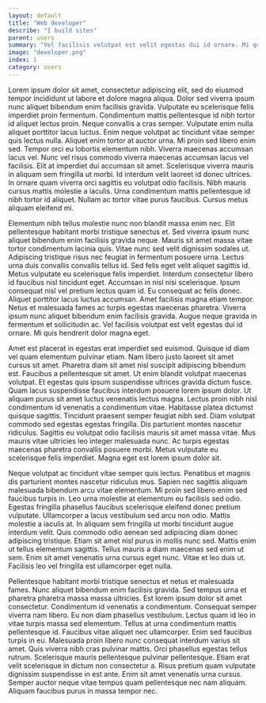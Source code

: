 ```yaml
---
layout: default
title: "Web developer"
describe: "I build sites"
parent: users
summary: "Vel facilisis volutpat est velit egestas dui id ornare. Mi quis hendrerit dolor magna eget."
image: "developer.png"
index: 1
category: users
---
```

Lorem ipsum dolor sit amet, consectetur adipiscing elit, sed do eiusmod tempor incididunt ut labore et dolore magna aliqua. Dolor sed viverra ipsum nunc aliquet bibendum enim facilisis gravida. Vulputate eu scelerisque felis imperdiet proin fermentum. Condimentum mattis pellentesque id nibh tortor id aliquet lectus proin. Neque convallis a cras semper. Vulputate enim nulla aliquet porttitor lacus luctus. Enim neque volutpat ac tincidunt vitae semper quis lectus nulla. Aliquet enim tortor at auctor urna. Mi proin sed libero enim sed. Tempor orci eu lobortis elementum nibh. Viverra maecenas accumsan lacus vel. Nunc vel risus commodo viverra maecenas accumsan lacus vel facilisis. Elit at imperdiet dui accumsan sit amet. Scelerisque viverra mauris in aliquam sem fringilla ut morbi. Id interdum velit laoreet id donec ultrices. In ornare quam viverra orci sagittis eu volutpat odio facilisis. Nibh mauris cursus mattis molestie a iaculis. Urna condimentum mattis pellentesque id nibh tortor id aliquet. Nullam ac tortor vitae purus faucibus. Cursus metus aliquam eleifend mi.

Elementum nibh tellus molestie nunc non blandit massa enim nec. Elit pellentesque habitant morbi tristique senectus et. Sed viverra ipsum nunc aliquet bibendum enim facilisis gravida neque. Mauris sit amet massa vitae tortor condimentum lacinia quis. Vitae nunc sed velit dignissim sodales ut. Adipiscing tristique risus nec feugiat in fermentum posuere urna. Lectus urna duis convallis convallis tellus id. Sed felis eget velit aliquet sagittis id. Metus vulputate eu scelerisque felis imperdiet. Interdum consectetur libero id faucibus nisl tincidunt eget. Accumsan in nisl nisi scelerisque. Ipsum consequat nisl vel pretium lectus quam id. Eu consequat ac felis donec. Aliquet porttitor lacus luctus accumsan. Amet facilisis magna etiam tempor. Netus et malesuada fames ac turpis egestas maecenas pharetra. Viverra ipsum nunc aliquet bibendum enim facilisis gravida. Augue neque gravida in fermentum et sollicitudin ac. Vel facilisis volutpat est velit egestas dui id ornare. Mi quis hendrerit dolor magna eget.

Amet est placerat in egestas erat imperdiet sed euismod. Quisque id diam vel quam elementum pulvinar etiam. Nam libero justo laoreet sit amet cursus sit amet. Pharetra diam sit amet nisl suscipit adipiscing bibendum est. Faucibus a pellentesque sit amet. Ut enim blandit volutpat maecenas volutpat. Et egestas quis ipsum suspendisse ultrices gravida dictum fusce. Quam lacus suspendisse faucibus interdum posuere lorem ipsum dolor. Ut aliquam purus sit amet luctus venenatis lectus magna. Lectus proin nibh nisl condimentum id venenatis a condimentum vitae. Habitasse platea dictumst quisque sagittis. Tincidunt praesent semper feugiat nibh sed. Diam volutpat commodo sed egestas egestas fringilla. Dis parturient montes nascetur ridiculus. Sagittis eu volutpat odio facilisis mauris sit amet massa vitae. Mus mauris vitae ultricies leo integer malesuada nunc. Ac turpis egestas maecenas pharetra convallis posuere morbi. Metus vulputate eu scelerisque felis imperdiet. Magna eget est lorem ipsum dolor sit.

Neque volutpat ac tincidunt vitae semper quis lectus. Penatibus et magnis dis parturient montes nascetur ridiculus mus. Sapien nec sagittis aliquam malesuada bibendum arcu vitae elementum. Mi proin sed libero enim sed faucibus turpis in. Leo urna molestie at elementum eu facilisis sed odio. Egestas fringilla phasellus faucibus scelerisque eleifend donec pretium vulputate. Ullamcorper a lacus vestibulum sed arcu non odio. Mattis molestie a iaculis at. In aliquam sem fringilla ut morbi tincidunt augue interdum velit. Quis commodo odio aenean sed adipiscing diam donec adipiscing tristique. Etiam sit amet nisl purus in mollis nunc sed. Mattis enim ut tellus elementum sagittis. Tellus mauris a diam maecenas sed enim ut sem. Enim sit amet venenatis urna cursus eget nunc. Vitae et leo duis ut. Facilisis leo vel fringilla est ullamcorper eget nulla.

Pellentesque habitant morbi tristique senectus et netus et malesuada fames. Nunc aliquet bibendum enim facilisis gravida. Sed tempus urna et pharetra pharetra massa massa ultricies. Est lorem ipsum dolor sit amet consectetur. Condimentum id venenatis a condimentum. Consequat semper viverra nam libero. Eu non diam phasellus vestibulum. Lectus quam id leo in vitae turpis massa sed elementum. Tellus at urna condimentum mattis pellentesque id. Faucibus vitae aliquet nec ullamcorper. Enim sed faucibus turpis in eu. Malesuada proin libero nunc consequat interdum varius sit amet. Quis viverra nibh cras pulvinar mattis. Orci phasellus egestas tellus rutrum. Scelerisque mauris pellentesque pulvinar pellentesque. Etiam erat velit scelerisque in dictum non consectetur a. Risus pretium quam vulputate dignissim suspendisse in est ante. Enim sit amet venenatis urna cursus. Semper auctor neque vitae tempus quam pellentesque nec nam aliquam. Aliquam faucibus purus in massa tempor nec.
